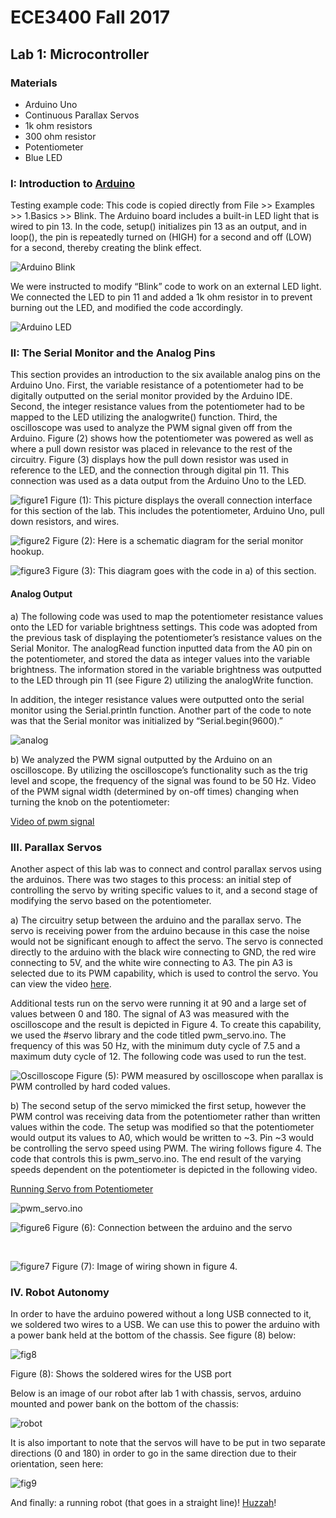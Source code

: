 # ECE3400 Fall 2017
## Lab 1: Microcontroller

### Materials
* Arduino Uno
* Continuous Parallax Servos
* 1k ohm resistors
* 300 ohm resistor
* Potentiometer
* Blue LED


### I: Introduction to [Arduino](https://www.arduino.cc/en/Main/arduinoBoardUno/) 

Testing example code: 
This code is copied directly from File >> Examples >> 1.Basics  >> Blink. The Arduino board includes a built-in LED light that is wired to pin 13. In the code, setup() initializes pin 13 as an output, and in loop(), the pin is repeatedly turned on (HIGH) for a second and off (LOW) for a second, thereby creating the blink effect.

![Arduino Blink](./images/arduinoblink.png)

We were instructed to modify “Blink” code to work on an external LED light. We connected the LED to pin 11 and added a 1k ohm resistor in to prevent burning out the LED, and modified the code accordingly.

![Arduino LED](./images/arduinoled.png)

### II: The Serial Monitor and the Analog Pins

This section provides an introduction to the six available analog pins on the Arduino Uno. First, the variable resistance of a potentiometer had to be digitally outputted on the serial monitor provided by the Arduino IDE. Second, the integer resistance values from the potentiometer had to be mapped to the LED utilizing the analogwrite() function. Third, the oscilloscope was used to analyze the PWM signal given off from the Arduino. Figure (2) shows how the potentiometer was powered as well as where a pull down resistor was placed in relevance to the rest of the circuitry. Figure (3) displays how the pull down resistor was used in reference to the LED, and the connection through digital pin 11. This connection was used as a data output from the Arduino Uno to the LED.

![figure1](./images/IMG_4585.JPG) 
Figure (1): This picture displays the overall connection interface for this section of the lab. This includes the potentiometer, Arduino Uno, pull down resistors, and wires.

![figure2](./images/serialmonitorhook.png)
Figure (2): Here is a schematic diagram for the serial monitor hookup.

![figure3](./images/connectingled.png)
Figure (3): This diagram goes with the code in a) of this section.

#### Analog Output

a) The following code was used to map the potentiometer resistance values onto the LED for variable brightness settings. This code was adopted from the previous task of displaying the potentiometer’s resistance values on the Serial Monitor. The analogRead function inputted data from the A0 pin on the potentiometer, and stored the data as integer values into the variable brightness. The information stored in the variable brightness was outputted to the LED through pin 11 (see Figure 2) utilizing the analogWrite function.

In addition, the integer resistance values were outputted onto the serial monitor using the Serial.println function. Another part of the code to note was that the Serial monitor was initialized by “Serial.begin(9600).” 

![analog](./images/analog.PNG)

b) We analyzed the PWM signal outputted by the Arduino on an oscilloscope. By utilizing the oscilloscope’s functionality such as the trig level and scope, the frequency of the signal was found to be 50 Hz.  Video of the PWM signal width (determined by on-off times) changing when turning the knob on the potentiometer: 

[Video of pwm signal](https://www.youtube.com/watch?v=k9b29WAHjoY)

### III. Parallax Servos

Another aspect of this lab was to connect and control parallax servos using the arduinos. There was two stages to this process: an initial step of controlling the servo by writing specific values to it, and a second stage of modifying the servo based on the potentiometer.

a) The circuitry setup between the arduino and the parallax servo. The servo is receiving power from the arduino  because in this case the noise would not be significant enough to affect the servo. The servo is connected directly to the arduino with the black wire connecting to GND, the red wire connecting to 5V, and the white wire connecting to A3. The pin A3 is selected due to its PWM capability, which is used to control the servo. You can view the video [here](https://www.youtube.com/watch?v=Pr55TmeegbQ).

Additional tests run on the servo were running it at 90 and a large set of values between 0 and 180. The signal of A3 was measured with the oscilloscope and the result is depicted in Figure 4. To create this capability, we used the #servo library and the code titled pwm_servo.ino. The frequency of this was 50 Hz, with the minimum duty cycle of 7.5 and a maximum duty cycle of 12. The following code was used to run the test.


![Oscilloscope](./images/IMG_4587.JPG) 
Figure (5): PWM measured by oscilloscope when parallax is PWM controlled by hard coded values.

b) The second setup of the servo mimicked the first setup, however the PWM control was receiving data from the potentiometer rather than written values within the code. The setup was modified so that the potentiometer would output its values to A0, which would be written to ~3. Pin ~3 would be controlling the servo speed using PWM. The wiring follows figure 4. The code that controls this is pwm_servo.ino. The end result of the varying speeds dependent on the potentiometer is depicted in the following video.

[Running Servo from Potentiometer](https://youtu.be/Uc2sd-4aWMA)

![pwm_servo.ino](./images/servocode.png) 

![figure6](/images/img6.PNG)
Figure (6): Connection between the arduino and the servo

&nbsp;

![figure7](./images/IMG_4593.JPG)
Figure (7): Image of wiring shown in figure 4.

### IV. Robot Autonomy

In order to have the arduino powered without a long USB connected to it, we soldered two wires to a USB. We can use this to power the arduino with a power bank held at the bottom of the chassis. See figure (8) below:

![fig8](./images/8fc08481fd2740d2ab663d7250aa89b5.jpeg)

Figure (8): Shows the soldered wires for the USB port

Below is an image of our robot after lab 1 with chassis, servos, arduino mounted and power bank on the bottom of the chassis:

![robot](./images/robot!.PNG)

It is also important to note that the servos will have to be put in two separate directions (0 and 180) in order to go in the same direction due to their orientation, seen here:

![fig9](./images/servocode.png)

And finally: a running robot (that goes in a straight line)! [Huzzah](https://youtu.be/-CeEDAAQjRM)!



